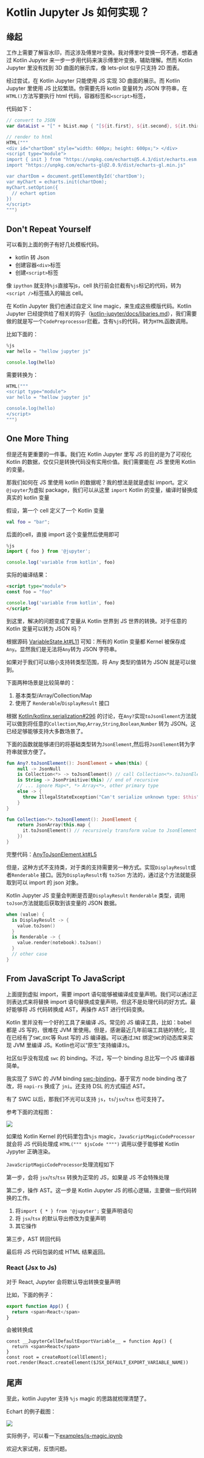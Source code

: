 # Kotlin Jupyter Js 如何实现？

## 缘起

工作上需要了解盲水印，而这涉及傅里叶变换。我对傅里叶变换一窍不通，想着通过 Kotlin Jupyter 来一步一步用代码来演示傅里叶变换，辅助理解。然而 Kotlin Jupyter 里没有找到 3D 曲面的展示库，像 lets-plot 似乎只支持 2D 图表。

经过尝试，在 Kotlin Jupyter 只能使用 JS 实现 3D 曲面的展示。而 Kotlin Jupyter 里使用 JS 比较繁琐。你需要先将 kotlin 变量转为 JSON 字符串，在`HTML()`方法写要执行 html 代码，容器标签和`<script>`标签，

代码如下：

```kt
// convert to JSON
var dataList = "[" + bList.map { "[${it.first}, ${it.second}, ${it.third}]" }.joinToString(",\n") + "]";

// render to html
HTML("""
<div id="chartDom" style="width: 600px; height: 600px;"> </div>
<script type="module">
import { init } from "https://unpkg.com/echarts@5.4.3/dist/echarts.esm.min.js"
import "https://unpkg.com/echarts-gl@2.0.9/dist/echarts-gl.min.js"

var chartDom = document.getElementById('chartDom');
var myChart = echarts.init(chartDom);
myChart.setOption({
  // echart option
})
</script>
""")
```

## Don't Repeat Yourself

可以看到上面的例子有好几处模板代码。

+ kotlin 转 Json
+ 创建容器`<div>`标签
+ 创建`<script>`标签

像 `ipython` 就支持`%js`直接写js，cell 执行前会拦截有`%js`标记的代码，转为`<script />`标签插入的输出 cell。

在  Kotlin Jupyter 我们也通过自定义 line magic，来生成这些模版代码。Kotlin Jupyter 已经提供给了相关的钩子（[kotlin-jupyter/docs/libaries.md](https://github.com/Kotlin/kotlin-jupyter/blob/master/docs/libraries.md)），我们需要做的就是写一个`CodePreprocessor`拦截，含有`%js`的代码，转为`HTML`函数调用。

比如下面的：

```js
%js
var hello = "hellow jupyter js"

console.log(hello)
```

需要转换为：

```kotlin
HTML("""
<script type="module">
var hello = "hellow jupyter js"

console.log(hello)
</script>
""")
```

## One More Thing

但是还有更重要的一件事。我们在 Kotlin Jupyter 里写 JS 的目的是为了可视化 Kotlin 的数据，仅仅只是转换代码没有实用价值。我们需要能在 JS 里使用 Kotlin 的变量。

那我们如何在 JS 里使用 kotlin 的数据呢？我的想法是就是虚拟 import。定义`@jupyter`为虚拟 package，我们可以从这里 `import` Kotlin 的变量，编译时替换成真实的 kotlin 变量

假设，第一个 cell 定义了一个 Kotlin 变量

```kt
val foo = "bar";
```

后面的cell，直接 import 这个变量然后使用即可

```js
%js
import { foo } from '@jupyter';

console.log('variable from kotlin', foo)
```

实际的编译结果：

```html
<script type="module">
const foo = "foo"

console.log('variable from kotlin', foo)
</script>
```

到这里，解决的问题变成了变量从 Kotlin 世界到 JS 世界的转换。对于任意的 Kotlin 变量可以转为 JSON 吗？

根据源码 [VariableState.kt#L11](https://github.com/Kotlin/kotlin-jupyter/blob/94794065fd0a616b757a8cabf4574bb63344facb/jupyter-lib/api/src/main/kotlin/org/jetbrains/kotlinx/jupyter/api/VariableState.kt#L11) 可知：所有的 Kotlin 变量都 Kernel 被保存成`Any`。显然我们是无法将`Any`转为 JSON 字符串。

如果对于我们可以缩小支持转类型范围，将 Any 类型的值转为 JSON 就是可以做到。

下面两种场景是比较简单的：

1. 基本类型/Array/Collection/Map
2. 使用了 `Renderable`/`DisplayResult` 接口

根据 [Kotlin/kotlinx.serialization#296](https://github.com/Kotlin/kotlinx.serialization/issues/296) 的讨论，在`Any?`实现`toJsonElement`方法就可以做到将任意的`Collection`,`Map`,`Array`,`String`,`Boolean`,`Number` 转为 JSON。这已经足够能够支持大多数场景了。

下面的函数就能够递归的将基础类型转为`JsonElement`,然后将`JsonElement`转为字符串就很方便了。

```kt
fun Any?.toJsonElement(): JsonElement = when(this) {
    null -> JsonNull
    is Collection<*> -> toJsonElement() // call Collection<*>.toJsonElement()
    is String -> JsonPrimitive(this) // end of recursive
    // ... ignore Map<*, *> Array<*>, other primary type
    else -> {
      throw IllegalStateException("Can't serialize unknown type: $this")
    }
}

fun Collection<*>.toJsonElement(): JsonElement {
    return JsonArray(this.map {
      it.toJsonElement() // recursively transform value to JsonElement 
    })
}
```

完整代码：[AnyToJsonElement.kt#L5](https://github.com/yidafu/kotlin-jupyter-js/blob/50fb7d30cc15d9554e5062986aafe06922470fbf/jupyter-js/src/main/kotlin/dev/yidafu/jupyper/AnyToJsonElement.kt#L5)

但是，这种方式不支持类，对于类的支持需要另一种方式。实现`DisplayResult`或者`Renderable` 接口。因为`DisplayResult`有 `toJSon` 方法的，通过这个方法就能获取到可以 import 的 json 对象。

Kotlin Jupyter JS 变量会判断是否是`DisplayResult` `Renderable` 类型，调用`toJson`方法就能后获取到该变量的 JSON 数据。

```kt
when (value) {
  is DisplayResult -> {
    value.toJson()
  }
  is Renderable -> {
    value.render(notebook).toJson()
  }
  // other case
}
```

## From JavaScript To JavaScript

上面提到虚拟 import，需要 import 语句能够被编译成变量声明。我们可以通过正则表达式来将替换 import 语句替换成变量声明，但这不是处理代码的好方式。最好能够将 JS 代码转换成 AST，再操作 AST 进行代码变换。

Kotlin 里并没有一个好的工具了来编译 JS。常见的 JS 编译工具，比如：babel 都是 JS 写的，很难在 JVM 里使用。但是，感谢最近几年前端工具链的锈化，现在已经有了`SWC`,`OXC`等 Rust 写的 JS 编译器。可以通过`JNI` 绑定`SWC`的动态库来实现 JVM 里编译 JS。Kotlin也可以“原生”支持编译`JS`。

社区似乎没有现成 `swc` 的 binding。不过，写一个 binding 总比写一个JS 编译器简单。

我实现了 SWC 的 JVM binding [swc-binding](https://central.sonatype.com/artifact/dev.yidafu.swc/swc-binding)。基于官方 node binding 改了改，将 `napi-rs` 换成了 `jni`。还支持 DSL 的方式描述 AST。

有了 SWC 以后，那我们不光可以支持 `js`，`ts`/`jsx`/`tsx` 也可支持了。

参考下面的流程图：

[![](https://mermaid.ink/img/pako:eNp9Ut9r20AM_lfEPceGrdsKoeyh7KGwFQYtDBr34Xonx5f4TkanWwgh__sUe0uTNsxgkHT6Pv36dsaRRzM3TWp72rjOssDtY5NAv1umTUY-c6CqPtSQqbBDOGCr6it8J-lDmvImW9Oua-gk9sCYSy-HtHPCXF6WbIfuL2KxnoCrMmxF66yRE_bPU-5IPAZe_Z9MDnMmfotcZRgYh3_PJxR54xb6w-p3hJeQfEjLdwW08481eBR0cjondDYfqKNdBgfEkGgc6thGky70BjdVBVc1CNuUW-I4cs10KVI4gc2iTzguURu7RKD4TzVE8qHdnuWfFL5c9nOtewhJjigQggfR0PK_9b7U8EsPM0yrHGffBOng7vH-B7QlOQmUxrOfXASTnwwzMxE52uBVVbtDrDHSYcTGzNX02FqVQ6OC22uqLUIP2-TMXLjgzJTBW8Fvwao0opm3ts8aHWx6Inr10Qchvp-UOwp4_wdJ4ue5?type=png)](https://mermaid.live/edit#pako:eNp9Ut9r20AM_lfEPceGrdsKoeyh7KGwFQYtDBr34Xonx5f4TkanWwgh__sUe0uTNsxgkHT6Pv36dsaRRzM3TWp72rjOssDtY5NAv1umTUY-c6CqPtSQqbBDOGCr6it8J-lDmvImW9Oua-gk9sCYSy-HtHPCXF6WbIfuL2KxnoCrMmxF66yRE_bPU-5IPAZe_Z9MDnMmfotcZRgYh3_PJxR54xb6w-p3hJeQfEjLdwW08481eBR0cjondDYfqKNdBgfEkGgc6thGky70BjdVBVc1CNuUW-I4cs10KVI4gc2iTzguURu7RKD4TzVE8qHdnuWfFL5c9nOtewhJjigQggfR0PK_9b7U8EsPM0yrHGffBOng7vH-B7QlOQmUxrOfXASTnwwzMxE52uBVVbtDrDHSYcTGzNX02FqVQ6OC22uqLUIP2-TMXLjgzJTBW8Fvwao0opm3ts8aHWx6Inr10Qchvp-UOwp4_wdJ4ue5)

如果给 Kotlin Kernel 的代码里包含`%js` magic，`JavaScriptMagicCodeProcessor`就会将 JS 代码处理成 `HTML(""" $jsCode """")` 调用以便于能够被 Kotlin Jypyter 正确渲染。

`JavaScriptMagicCodeProcessor`处理流程如下

第一步，会将 `jsx`/`ts`/`tsx` 转换为正常的 JS，如果是 JS 不会特殊处理

第二步，操作 AST。这一步是 Kotlin Jupyter JS 的核心逻辑，主要做一些代码转换的工作。

1. 将`import { * } from '@jupyter';` 变量声明语句
2. 将 `jsx`/`tsx` 的默认导出修改为变量声明
3. 其它操作

第三步，AST 转回代码

最后将 JS 代码包装的成 HTML 结果返回。

### React (Jsx to Js)

对于 React, Jupyter 会将默认导出转换变量声明

比如，下面的例子：
```js
export function App() {
  return <span>React</span>
}
```

会被转换成
```
const __JupyterCellDefaultExportVariable__ = function App() {
  return <span>React</span>
}
const root = createRoot(cellElement);
root.render(React.createElement($JSX_DEFAULT_EXPORT_VARIABLE_NAME))
```

## 尾声

至此，kotlin Jupyter 支持 `%js` magic 的思路就梳理清楚了。

Echart 的例子截图：

![](./echars-example.png)

实际例子，可以看一下[examples/js-magic.ipynb](https://github.com/yidafu/kotlin-jupyter-js/blob/main/examples/js-magic.ipynb)

欢迎大家试用，反馈问题。

